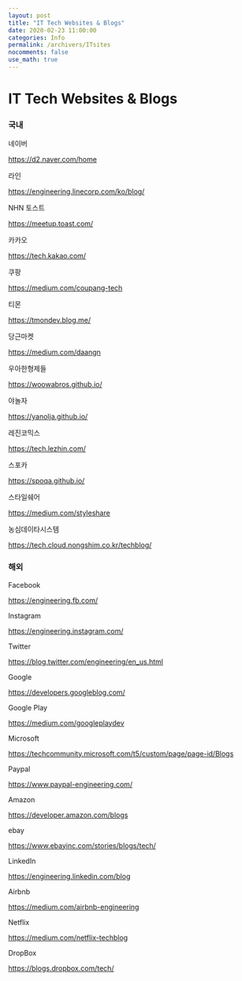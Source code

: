 ```yaml
---
layout: post
title: "IT Tech Websites & Blogs"
date: 2020-02-23 11:00:00
categories: Info
permalink: /archivers/ITsites
nocomments: false
use_math: true
---
```


# IT Tech Websites & Blogs

### 국내

네이버

https://d2.naver.com/home

라인

https://engineering.linecorp.com/ko/blog/

NHN 토스트

https://meetup.toast.com/

카카오

https://tech.kakao.com/

쿠팡

https://medium.com/coupang-tech

티몬

https://tmondev.blog.me/

당근마켓

https://medium.com/daangn

우아한형제들

https://woowabros.github.io/

야놀자

https://yanolja.github.io/

레진코믹스

https://tech.lezhin.com/

스포카

https://spoqa.github.io/

스타일쉐어

https://medium.com/styleshare

농심데이타시스템

https://tech.cloud.nongshim.co.kr/techblog/

### 해외

Facebook

https://engineering.fb.com/

Instagram

https://engineering.instagram.com/

Twitter

https://blog.twitter.com/engineering/en_us.html

Google

https://developers.googleblog.com/

Google Play

https://medium.com/googleplaydev

Microsoft

https://techcommunity.microsoft.com/t5/custom/page/page-id/Blogs

Paypal

https://www.paypal-engineering.com/

Amazon

https://developer.amazon.com/blogs

ebay

https://www.ebayinc.com/stories/blogs/tech/

LinkedIn

https://engineering.linkedin.com/blog

Airbnb

https://medium.com/airbnb-engineering

Netflix

https://medium.com/netflix-techblog

DropBox

https://blogs.dropbox.com/tech/

<!-- ![tempfirst](/assets/posts/2020-02-21-cmdcolor/tempfirst.png) -->
